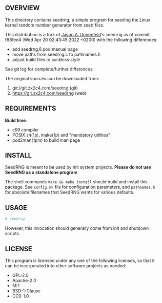 OVERVIEW
--------
This directory contains seedrng, a simple program for seeding the
Linux kernel random number generator from seed files.

This distribution is a fork of
[Jason A. Donenfeld](mailto:Jason@zx2c4.com)'s seedrng as of commit
f68fee4 (Wed Apr 20 02:43:45 2022 +0200) with the following
differences:
- add seedrng.8.pod manual page
- move paths from seedrng.c to pathnames.h
- adjust build files to suckless style

See git log for complete/further differences.

The original sources can be downloaded from:
1. git://git.zx2c4.com/seedrng    (git)
2. https://git.zx2c4.com/seedrng  (web)


REQUIREMENTS
------------
**Build time**:
- c99 compiler
- POSIX sh(1p), make(1p) and "mandatory utilities"
- pod2man(1pm) to build man page


INSTALL
-------
SeedRNG is meant to be used by init system projects.
**Please do not use SeedRNG as a standalone program**.

The shell commands `make && make install` should build and install
this package.  See `config.mk` file for configuration parameters, and
`pathnames.h` for absolute filenames that SeedRNG wants for various
defaults.


USAGE
-----
```sh
# seedrng
```

However, this invocation should generally come from init and shutdown
scripts.


LICENSE
-------
This program is licensed under any one of the following licenses, so
that it can be incorporated into other software projects as needed:

- GPL-2.0
- Apache-2.0
- MIT
- BSD-1-Clause
- CC0-1.0
